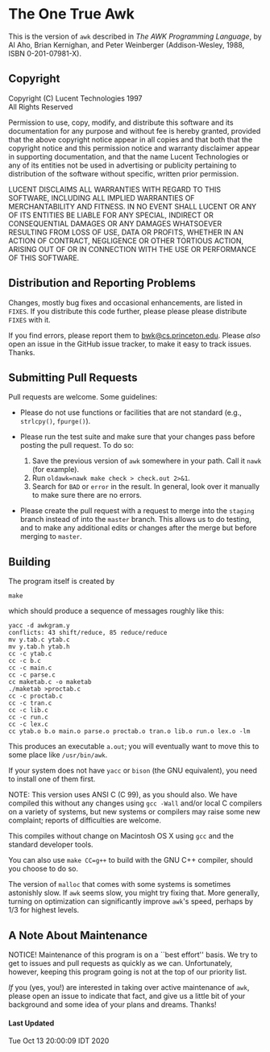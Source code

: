# The One True Awk

This is the version of `awk` described in _The AWK Programming Language_,
by Al Aho, Brian Kernighan, and Peter Weinberger
(Addison-Wesley, 1988, ISBN 0-201-07981-X).

## Copyright

Copyright (C) Lucent Technologies 1997<br/>
All Rights Reserved

Permission to use, copy, modify, and distribute this software and
its documentation for any purpose and without fee is hereby
granted, provided that the above copyright notice appear in all
copies and that both that the copyright notice and this
permission notice and warranty disclaimer appear in supporting
documentation, and that the name Lucent Technologies or any of
its entities not be used in advertising or publicity pertaining
to distribution of the software without specific, written prior
permission.

LUCENT DISCLAIMS ALL WARRANTIES WITH REGARD TO THIS SOFTWARE,
INCLUDING ALL IMPLIED WARRANTIES OF MERCHANTABILITY AND FITNESS.
IN NO EVENT SHALL LUCENT OR ANY OF ITS ENTITIES BE LIABLE FOR ANY
SPECIAL, INDIRECT OR CONSEQUENTIAL DAMAGES OR ANY DAMAGES
WHATSOEVER RESULTING FROM LOSS OF USE, DATA OR PROFITS, WHETHER
IN AN ACTION OF CONTRACT, NEGLIGENCE OR OTHER TORTIOUS ACTION,
ARISING OUT OF OR IN CONNECTION WITH THE USE OR PERFORMANCE OF
THIS SOFTWARE.

## Distribution and Reporting Problems

Changes, mostly bug fixes and occasional enhancements, are listed
in `FIXES`.  If you distribute this code further, please please please
distribute `FIXES` with it.

If you find errors, please report them
to bwk@cs.princeton.edu.
Please _also_ open an issue in the GitHub issue tracker, to make
it easy to track issues.
Thanks.

## Submitting Pull Requests

Pull requests are welcome. Some guidelines:

* Please do not use functions or facilities that are not standard (e.g.,
`strlcpy()`, `fpurge()`).

* Please run the test suite and make sure that your changes pass before
posting the pull request. To do so:

  1. Save the previous version of `awk` somewhere in your path. Call it `nawk` (for example).
  1. Run `oldawk=nawk make check > check.out 2>&1`.
  1. Search for `BAD` or `error` in the result. In general, look over it manually to make sure there are no errors.

* Please create the pull request with a request
to merge into the `staging` branch instead of into the `master` branch.
This allows us to do testing, and to make any additional edits or changes
after the merge but before merging to `master`.

## Building

The program itself is created by

	make

which should produce a sequence of messages roughly like this:

	yacc -d awkgram.y
	conflicts: 43 shift/reduce, 85 reduce/reduce
	mv y.tab.c ytab.c
	mv y.tab.h ytab.h
	cc -c ytab.c
	cc -c b.c
	cc -c main.c
	cc -c parse.c
	cc maketab.c -o maketab
	./maketab >proctab.c
	cc -c proctab.c
	cc -c tran.c
	cc -c lib.c
	cc -c run.c
	cc -c lex.c
	cc ytab.o b.o main.o parse.o proctab.o tran.o lib.o run.o lex.o -lm

This produces an executable `a.out`; you will eventually want to
move this to some place like `/usr/bin/awk`.

If your system does not have `yacc` or `bison` (the GNU
equivalent), you need to install one of them first.

NOTE: This version uses ANSI C (C 99), as you should also.  We have
compiled this without any changes using `gcc -Wall` and/or local C
compilers on a variety of systems, but new systems or compilers
may raise some new complaint; reports of difficulties are
welcome.

This compiles without change on Macintosh OS X using `gcc` and
the standard developer tools.

You can also use `make CC=g++` to build with the GNU C++ compiler,
should you choose to do so.

The version of `malloc` that comes with some systems is sometimes
astonishly slow.  If `awk` seems slow, you might try fixing that.
More generally, turning on optimization can significantly improve
`awk`'s speed, perhaps by 1/3 for highest levels.

## A Note About Maintenance

NOTICE! Maintenance of this program is on a ``best effort''
basis.  We try to get to issues and pull requests as quickly
as we can.  Unfortunately, however, keeping this program going
is not at the top of our priority list.

_If_ you (yes, you!) are interested in taking over active maintenance of
`awk`, please open an issue to indicate that fact, and give us a little bit of
your background and some idea of your plans and dreams.  Thanks!

#### Last Updated

Tue Oct 13 20:00:09 IDT 2020
